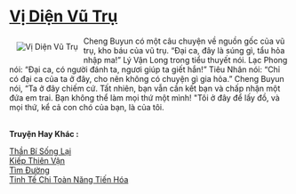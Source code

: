 <a href="https://truyenwiki.net/vi-dien-vu-tru.36945/" title="Vị Diện Vũ Trụ"><h1>Vị Diện Vũ Trụ</h1></a><div style="display:table"><img align="right" style="float: left; padding: 10px;" src="https://truyenwiki.net/a/img/str/src/36945.jpg" alt="Vị Diện Vũ Trụ">Cheng Buyun có một câu chuyện về nguồn gốc của vũ trụ, kho báu của vũ trụ. “Đại ca, đây là súng gì, tẩu hỏa nhập ma!” Lý Vận Long trong tiểu thuyết nói. Lạc Phong nói: “Đại ca, có người đánh ta, ngươi giúp ta giết hắn!” Tiêu Nhân nói: “Chỉ có đại ca của ta ở đây, cho nên không có chuyện gì gia hỏa.” Cheng Buyun nói, “Ta ở đây chiếm cứ. Tất nhiên, bạn vẫn cần kết bạn và chấp nhận một đứa em trai. Bạn không thể làm mọi thứ một mình! "Tôi ở đây để lấy đồ, và mọi thứ, kể cả con chó của bạn, là của tôi.</div><p><br><b>Truyện Hay Khác :</b></p><a href="https://truyenwiki.net/than-bi-song-lai.36648/" alt="Thần Bí Sống Lại">Thần Bí Sống Lại</a><br/><a href="https://github.com/nownovels/topcv/tree/master/truyenhay/35111" alt="Kiếp Thiên Vận">Kiếp Thiên Vận</a><br/><a href="https://github.com/nownovels/topcv/tree/master/truyenhay/36006" alt="Tìm Đường">Tìm Đường</a><br/><a href="https://github.com/nownovels/topcv/tree/master/truyenhay/35149" alt="Tinh Tế Chi Toàn Năng Tiến Hóa">Tinh Tế Chi Toàn Năng Tiến Hóa</a><br/>